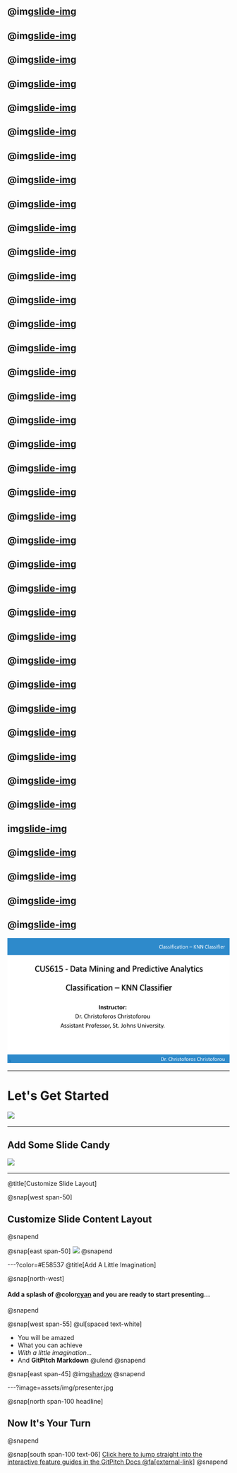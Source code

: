 @img[slide-img](assets/slides/Slide01.png)
---
@img[slide-img](assets/slides/Slide02.png)
---
@img[slide-img](assets/slides/Slide03.png)
---
@img[slide-img](assets/slides/Slide05.png)
---
@img[slide-img](assets/slides/Slide06.png)
---
@img[slide-img](assets/slides/Slide07.png)
---
@img[slide-img](assets/slides/Slide08.png)
---
@img[slide-img](assets/slides/Slide09.png)
---
@img[slide-img](assets/slides/Slide10.png)
---
@img[slide-img](assets/slides/Slide11.png)
---
@img[slide-img](assets/slides/Slide12.png)
---
@img[slide-img](assets/slides/Slide13.png)
---
@img[slide-img](assets/slides/Slide14.png)
---
@img[slide-img](assets/slides/Slide15.png)
---
@img[slide-img](assets/slides/Slide16.png)
---
@img[slide-img](assets/slides/Slide17.png)
---
@img[slide-img](assets/slides/Slide18.png)
---
@img[slide-img](assets/slides/Slide19.png)
---
@img[slide-img](assets/slides/Slide20.png)
---
@img[slide-img](assets/slides/Slide21.png)
---
@img[slide-img](assets/slides/Slide22.png)
---
@img[slide-img](assets/slides/Slide23.png)
---
@img[slide-img](assets/slides/Slide24.png)
---
@img[slide-img](assets/slides/Slide25.png)
---
@img[slide-img](assets/slides/Slide26.png)
---
@img[slide-img](assets/slides/Slide27.png)
---
@img[slide-img](assets/slides/Slide28.png)
---
@img[slide-img](assets/slides/Slide29.png)
---
@img[slide-img](assets/slides/Slide30.png)
---
@img[slide-img](assets/slides/Slide31.png)
---
@img[slide-img](assets/slides/Slide32.png)
---
@img[slide-img](assets/slides/Slide33.png)
---
@img[slide-img](assets/slides/Slide34.png)
---
@img[slide-img](assets/slides/Slide35.png)
---
img[slide-img](assets/slides/Slide36.png)
---
@img[slide-img](assets/slides/Slide37.png)
---
@img[slide-img](assets/slides/Slide38.png)
---
@img[slide-img](assets/slides/Slide39.png)
---
@img[slide-img](assets/slides/Slide40.png)
---




![](assets/slides/Slide01.png)

---

# Let's Get Started
![](assets/img/presentation.png)

---

## Add Some Slide Candy

![](assets/img/presentation.png)

---
@title[Customize Slide Layout]

@snap[west span-50]
## Customize Slide Content Layout
@snapend

@snap[east span-50]
![](assets/img/presentation.png)
@snapend

---?color=#E58537
@title[Add A Little Imagination]

@snap[north-west]
#### Add a splash of @color[cyan](**color**) and you are ready to start presenting...
@snapend

@snap[west span-55]
@ul[spaced text-white]
- You will be amazed
- What you can achieve
- *With a little imagination...*
- And **GitPitch Markdown**
@ulend
@snapend

@snap[east span-45]
@img[shadow](assets/img/conference.png)
@snapend

---?image=assets/img/presenter.jpg

@snap[north span-100 headline]
## Now It's Your Turn
@snapend

@snap[south span-100 text-06]
[Click here to jump straight into the interactive feature guides in the GitPitch Docs @fa[external-link]](https://gitpitch.com/docs/getting-started/tutorial/)
@snapend
